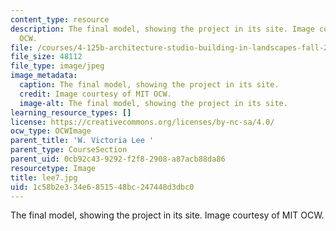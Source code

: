 ```yaml
---
content_type: resource
description: The final model, showing the project in its site. Image courtesy of MIT
  OCW.
file: /courses/4-125b-architecture-studio-building-in-landscapes-fall-2005/1c58b2e334e6851548bc247448d3dbc0_lee7.jpg
file_size: 48112
file_type: image/jpeg
image_metadata:
  caption: The final model, showing the project in its site.
  credit: Image courtesy of MIT OCW.
  image-alt: The final model, showing the project in its site.
learning_resource_types: []
license: https://creativecommons.org/licenses/by-nc-sa/4.0/
ocw_type: OCWImage
parent_title: 'W. Victoria Lee '
parent_type: CourseSection
parent_uid: 0cb92c43-9292-f2f8-2908-a87acb88da86
resourcetype: Image
title: lee7.jpg
uid: 1c58b2e3-34e6-8515-48bc-247448d3dbc0
---
```

The final model, showing the project in its site. Image courtesy of MIT OCW.